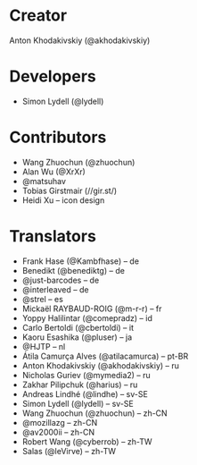 # Creator
Anton Khodakivskiy (@akhodakivskiy)

# Developers
- Simon Lydell (@lydell)

# Contributors
- Wang Zhuochun (@zhuochun)
- Alan Wu (@XrXr)
- @matsuhav
- Tobias Girstmair (//gir.st/)
- Heidi Xu – icon design

# Translators
- Frank Hase (@Kambfhase) – de
- Benedikt (@benediktg) – de
- @just-barcodes – de
- @interleaved – de
- @strel – es
- Mickaël RAYBAUD-ROIG (@m-r-r) – fr
- Yoppy Halilintar (@comepradz) – id
- Carlo Bertoldi (@cbertoldi) – it
- Kaoru Esashika (@pluser) – ja
- @HJTP – nl
- Átila Camurça Alves (@atilacamurca) – pt-BR
- Anton Khodakivskiy (@akhodakivskiy) – ru
- Nicholas Guriev (@mymedia2) – ru
- Zakhar Pilipchuk (@harius) – ru
- Andreas Lindhé (@lindhe) – sv-SE
- Simon Lydell (@lydell) – sv-SE
- Wang Zhuochun (@zhuochun) – zh-CN
- @mozillazg – zh-CN
- @av2000ii – zh-CN
- Robert Wang (@cyberrob) – zh-TW
- Salas (@leVirve) – zh-TW
